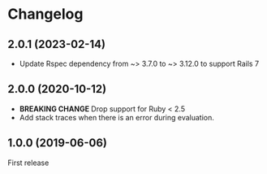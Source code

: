 # Changelog

## 2.0.1 (2023-02-14)
- Update Rspec dependency from ~> 3.7.0 to ~> 3.12.0 to support Rails 7

## 2.0.0 (2020-10-12)

-   **BREAKING CHANGE** Drop support for Ruby &lt; 2.5
-   Add stack traces when there is an error during evaluation.

## 1.0.0 (2019-06-06)

First release
